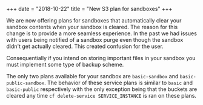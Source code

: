 +++ 
date = "2018-10-22" 
title = "New S3 plan for sandboxes" 
+++

We are now offering plans for sandboxes that automatically clear your sandbox contents when your sandbox is cleared.  The reason for this change is to provide a more seamless experience.  In the past we had issues with users being notified of a sandbox purge even though the sandbox didn't get actually cleared.  This created confusion for the user.

Consequentially if you intend on storing important files in your sandbox you must implement some type of backup scheme.  

The only two plans available for your sandbox are `basic-sandbox` and `basic-public-sandbox`.  The behavior of these service plans is similar to `basic` and `basic-public` respectively with the only exception being that the buckets are cleared any time `cf delete-service SERVICE_INSTANCE` is ran on these plans.  